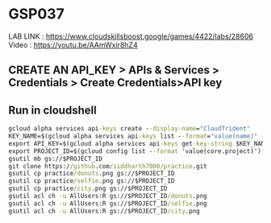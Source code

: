 # GSP037

LAB LINK : https://www.cloudskillsboost.google/games/4422/labs/28606 \
Video : https://youtu.be/AAmWxir8hZ4

## CREATE AN API_KEY > APIs & Services > Credentials > Create Credentials>API key

## Run in cloudshell

```cmd
gcloud alpha services api-keys create --display-name="CloudTrident"
KEY_NAME=$(gcloud alpha services api-keys list --format="value(name)" --filter "displayName=CloudTrident")
export API_KEY=$(gcloud alpha services api-keys get-key-string $KEY_NAME --format="value(keyString)")
export PROJECT_ID=$(gcloud config list --format 'value(core.project)')
gsutil mb gs://$PROJECT_ID
git clone https://github.com/siddharth7000/practice.git
gsutil cp practice/donuts.png gs://$PROJECT_ID
gsutil cp practice/selfie.png gs://$PROJECT_ID
gsutil cp practice/city.png gs://$PROJECT_ID
gsutil acl ch -u AllUsers:R gs://$PROJECT_ID/donuts.png
gsutil acl ch -u AllUsers:R gs://$PROJECT_ID/selfie.png
gsutil acl ch -u AllUsers:R gs://$PROJECT_ID/city.png
```
